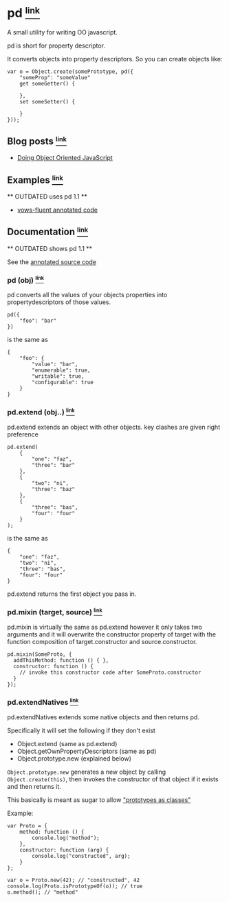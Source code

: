 # pd <a name="_pd" href="#_pd"><small><sup>link</sup></small></a>

A small utility for writing OO javascript.

pd is short for property descriptor.

It converts objects into property descriptors. So you can create objects like:

    var o = Object.create(somePrototype, pd({
        "someProp": "someValue"
        get someGetter() {
            
        },
        set someSetter() {
            
        }
    }));
    
## Blog posts <a name="Blog_posts" href="#Blog_posts"><small><sup>link</sup></small></a>

 - [Doing Object Oriented JavaScript][3]

## Examples <a name="Examples" href="#Examples"><small><sup>link</sup></small></a>

** OUTDATED uses pd 1.1 **

 - [vows-fluent annotated code][2] 

## Documentation <a name="Documentation" href="#Documentation"><small><sup>link</sup></small></a>

** OUTDATED shows pd 1.1 ** 

See the [annotated source code][1] 

### pd (obj) <a name="pd" href="#pd"><small><sup>link</sup></small></a>

pd converts all the values of your objects properties into propertydescriptors of those values.

    pd({
        "foo": "bar"
    })

is the same as

    {
        "foo": {
            "value": "bar",
            "enumerable": true,
            "writable": true,
            "configurable": true
        }
    }

### pd.extend (obj..) <a name="pd.extend" href="#pd.extend"><small><sup>link</sup></small></a>

pd.extend extends an object with other objects. key clashes are given right preference

    pd.extend(
        {
            "one": "faz",
            "three": "bar"
        },
        {
            "two": "ni",
            "three": "baz"
        },
        {
            "three": "bas",
            "four": "four"
        }
    );

is the same as

    {
        "one": "faz",
        "two": "ni",
        "three": "bas",
        "four": "four"
    }
    
pd.extend returns the first object you pass in.

### pd.mixin (target, source) <a name="pd.mixin" href="#pd.mixin"><small><sup>link</sup></small></a>

pd.mixin is virtually the same as pd.extend however it only takes two arguments and it will overwrite
the constructor property of target with the function composition of target.constructor and source.constructor.

    pd.mixin(SomeProto, {
      addThisMethod: function () { },
      constructor: function () { 
        // invoke this constructor code after SomeProto.constructor
      }
    });
    
### pd.extendNatives <a name="pd.extendNatives" href="#pd.extendNatives"><small><sup>link</sup></small></a>

pd.extendNatives extends some native objects and then returns pd.

Specifically it will set the following if they don't exist

 - Object.extend (same as pd.extend)
 - Object.getOwnPropertyDescriptors (same as pd)
 - Object.prototype.new (explained below)
 
`Object.prototype.new` generates a new object by calling `Object.create(this)`, then invokes the constructor of that object if it exists and then returns it.

This basically is meant as sugar to allow ["prototypes as classes"][4]

Example:

    var Proto = {
        method: function () {
            console.log("method");
        },
        constructor: function (arg) {
            console.log("constructed", arg);    
        }
    };

    var o = Proto.new(42); // "constructed", 42
    console.log(Proto.isPrototypeOf(o)); // true
    o.method(); // "method"



  [1]: http://raynos.github.com/pd/docs/pd.html
  [2]: http://raynos.github.com/vows-fluent/docs/vows-fluent.html
  [3]: http://raynos.org/blog/4/Doing-Object-Oriented-JavaScript
  [4]: http://www.2ality.com/2011/06/prototypes-as-classes.html